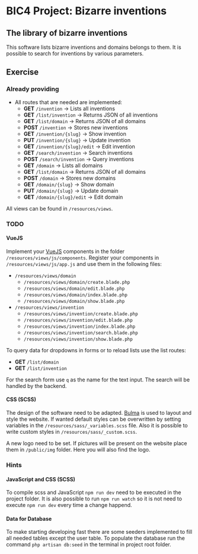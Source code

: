# BIC4 Project: Bizarre inventions

## The library of bizarre inventions

This software lists bizarre inventions and domains belongs to them.
It is possible to search for inventions by various parameters.

## Exercise

### Already providing

 * All routes that are needed are implemented:
     * **GET** ```/invention``` &rarr; Lists all inventions
     * **GET** ```/list/invention``` &rarr; Returns JSON of all inventions
     * **GET** ```/list/domain``` &rarr; Returns JSON of all domains
     * **POST** ```/invention``` &rarr; Stores new inventions
     * **GET** ```/invention/{slug}``` &rarr; Show invention
     * **PUT** ```/invention/{slug}``` &rarr; Update invention
     * **GET** ```/invention/{slug}/edit``` &rarr; Edit invention
     * **GET** ```/search/invention``` &rarr; Search inventions
     * **POST** ```/search/invention``` &rarr; Query inventions
     * **GET** ```/domain``` &rarr; Lists all domains
     * **GET** ```/list/domain``` &rarr; Returns JSON of all domains
     * **POST** ```/domain``` &rarr; Stores new domains
     * **GET** ```/domain/{slug}``` &rarr; Show domain
     * **PUT** ```/domain/{slug}``` &rarr; Update domain
     * **GET** ```/domain/{slug}/edit``` &rarr; Edit domain

All views can be found in ```/resources/views```.

### TODO

#### VueJS

Implement your [VueJS](https://vue.js) components in the folder ```/resources/views/js/components```.
Register your components in ```/resources/views/js/app.js``` and use them in the following files:

 * ```/resources/views/domain```
     * ```/resources/views/domain/create.blade.php```
     * ```/resources/views/domain/edit.blade.php```
     * ```/resources/views/domain/index.blade.php```
     * ```/resources/views/domain/show.blade.php```
 * ```/resources/views/invention```
      * ```/resources/views/invention/create.blade.php```
      * ```/resources/views/invention/edit.blade.php```
      * ```/resources/views/invention/index.blade.php```
      * ```/resources/views/invention/search.blade.php```
      * ```/resources/views/invention/show.blade.php```
      
To query data for dropdowns in forms or to reload lists use the list routes:
 * **GET** ```/list/domain```
 * **GET** ```/list/invention```
 
For the search form use ```q``` as the name for the text input.
The search will be handled by the backend.

#### CSS (SCSS)

The design of the software need to be adapted.
[Bulma](https://bulma.io) is used to layout and style the website.
If wanted default styles can be overwritten by setting variables in the ```/resources/sass/_variables.scss``` file.
Also it is possible to write custom styles in ```/resources/sass/_custom.scss```.

A new logo need to be set. If pictures will be present on the website place them in ```/public/img``` folder.
Here you will also find the logo.

### Hints

#### JavaScript and CSS (SCSS)

To compile scss and JavaScript ```npm run dev``` need to be executed in the project folder.
It is also possible to run ```npm run watch``` so it is not need to execute ```npm run dev``` every time a change happend. 

#### Data for Database

To make starting developing fast there are some seeders implemented to fill all needed tables except the user table.
To populate the database run the command ```php artisan db:seed``` in the terminal in project root folder.
